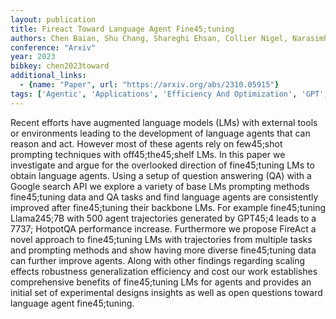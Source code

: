 ```yaml
---
layout: publication
title: Fireact Toward Language Agent Fine45;tuning
authors: Chen Baian, Shu Chang, Shareghi Ehsan, Collier Nigel, Narasimhan Karthik, Yao Shunyu
conference: "Arxiv"
year: 2023
bibkey: chen2023toward
additional_links:
  - {name: "Paper", url: "https://arxiv.org/abs/2310.05915"}
tags: ['Agentic', 'Applications', 'Efficiency And Optimization', 'GPT', 'Model Architecture', 'Prompting', 'Reinforcement Learning', 'Security', 'Tools']
---
```

Recent efforts have augmented language models (LMs) with external tools or environments leading to the development of language agents that can reason and act. However most of these agents rely on few45;shot prompting techniques with off45;the45;shelf LMs. In this paper we investigate and argue for the overlooked direction of fine45;tuning LMs to obtain language agents. Using a setup of question answering (QA) with a Google search API we explore a variety of base LMs prompting methods fine45;tuning data and QA tasks and find language agents are consistently improved after fine45;tuning their backbone LMs. For example fine45;tuning Llama245;7B with 500 agent trajectories generated by GPT45;4 leads to a 7737; HotpotQA performance increase. Furthermore we propose FireAct a novel approach to fine45;tuning LMs with trajectories from multiple tasks and prompting methods and show having more diverse fine45;tuning data can further improve agents. Along with other findings regarding scaling effects robustness generalization efficiency and cost our work establishes comprehensive benefits of fine45;tuning LMs for agents and provides an initial set of experimental designs insights as well as open questions toward language agent fine45;tuning.
